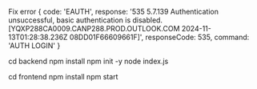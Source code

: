 Fix error { code: 'EAUTH',
  response: '535 5.7.139 Authentication unsuccessful, basic authentication is disabled. [YQXP288CA0009.CANP288.PROD.OUTLOOK.COM 2024-11-13T01:28:38.236Z 08DD01F66609661F]',
  responseCode: 535,
  command: 'AUTH LOGIN' }


cd backend
npm install 
npm init -y 
node index.js

cd frontend
npm install
npm start  